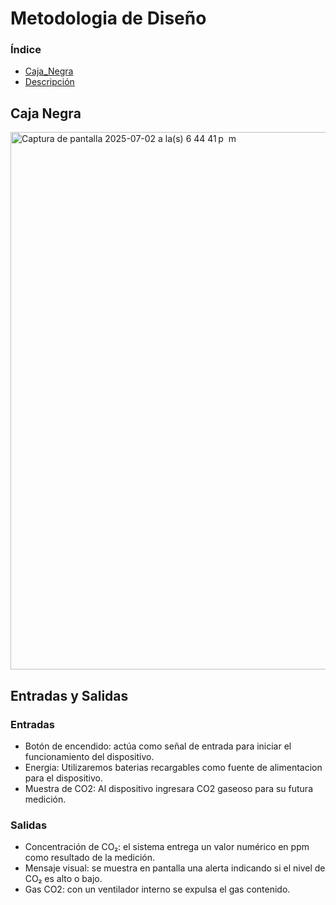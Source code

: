# Metodologia de Diseño

### Índice
* [Caja_Negra](#Caja_Negra)
* [Descripción](#Entradas_y_salidas)

## Caja Negra
<img width="860" alt="Captura de pantalla 2025-07-02 a la(s) 6 44 41 p  m" src="https://github.com/user-attachments/assets/ea1e8610-00c0-4151-b61f-ec5f613fbd21" />

## Entradas y Salidas
### Entradas

* Botón de encendido: actúa como señal de entrada para iniciar el funcionamiento del dispositivo.
* Energia: Utilizaremos baterias recargables como fuente de alimentacion para el dispositivo.
* Muestra de CO2: Al dispositivo ingresara CO2 gaseoso para su futura medición.

### Salidas
* Concentración de CO₂: el sistema entrega un valor numérico en ppm como resultado de la medición.
* Mensaje visual: se muestra en pantalla una alerta indicando si el nivel de CO₂ es alto o bajo.
* Gas CO2: con un ventilador interno se expulsa el gas contenido.
